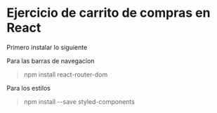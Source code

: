 # Ejercicio de carrito de compras en React

Primero instalar lo siguiente 

Para las barras de navegacion
>npm install react-router-dom

Para los estilos
>npm install --save styled-components
